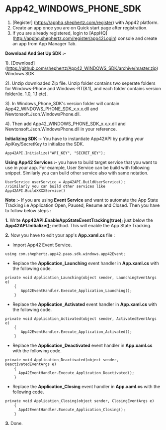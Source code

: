 App42_WINDOWS_PHONE_SDK
=======================

1. [Register] (https://apphq.shephertz.com/register) with App42 platform.
2. Create an app once you are on Quick start page after registration.
3. If you are already registered, login to [AppHQ] (http://apphq.shephertz.com/register/app42Login) console and create an app from App Manager Tab.

__Download And Set Up SDK :-__

1). [Download] (https://github.com/shephertz/App42_WINDOWS_SDK/archive/master.zip) Windows SDK

2). Unzip downloaded Zip file. Unzip folder contains two seperate folders for Windows-Phone and Windows-RT(8.1), and each folder contains version folder(ie. 1.0, 1.1 etc).

3). In  Windows_Phone_SDK's version folder will contain App42_WINDOWS_PHONE_SDK_x.x.x.dll and Newtonsoft.Json.WindowsPhone.dll.

4). Then add App42_WINDOWS_PHONE_SDK_x.x.x.dll and Newtonsoft.Json.WindowsPhone.dll in your reference.

__Initializing SDK :-__
You have to instantiate App42API by putting your ApiKey/SecretKey to initialize the SDK.

```
App42API.Initialize("API_KEY", "SECRET_KEY");
```

__Using App42 Services :-__
 you have to build target service that you want to use in your app. For example, User Service can be build with following snippet. Similarly you can build other service also with same notation.
 
```
UserService userService = App42API.BuildUserService();
//Similarly you can build other services like App42API.BuildXXXXService()
```

__Note :-__ If you are using __Event Service__ and want to automate the App State Tracking i.e Application Open, Paused, Resume and Closed. Then you have to follow below steps :

__1.__ Write __App42API.EnableAppStateEventTracking(true);__ just below the __App42API.Initialize();__ method.
       This will enable the App State Tracking.

__2.__ Now you have to edit your app's __App.xaml.cs__ file :

- Import App42 Event Service.
```
using com.shephertz.app42.paas.sdk.windows.app42Event;
```

- Replace the __Application_Launching__ event handler in __App.xaml.cs__ with the following code.
 ```
private void Application_Launching(object sender, LaunchingEventArgs e)
     {
        App42EventHandler.Execute_Application_Launching();
     }
```

 - Replace the __Application_Activated__ event handler in __App.xaml.cs__ with the following code.
```
private void Application_Activated(object sender, ActivatedEventArgs e)
    {
       App42EventHandler.Execute_Application_Activated();
    }
```

 - Replace the __Application_Deactivated__ event handler in __App.xaml.cs__ with the following code.
```
private void Application_Deactivated(object sender, DeactivatedEventArgs e)
    {
      App42EventHandler.Execute_Application_Deactivated();
    }
```

 - Replace the __Application_Closing__ event handler in __App.xaml.cs__ with the following code.
```
private void Application_Closing(object sender, ClosingEventArgs e)
    {
      App42EventHandler.Execute_Application_Closing();
    }
```

__3.__ Done. 
